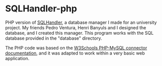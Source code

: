 # SQLHandler-php
PHP version of [SQLHandler](https://github.com/nothing4free/SQLHandler), a database manager I made for an university project. My friends Pedro Ventura, Henri Banyuls and I designed the database, and I created this manager. This program works with the SQL database provided in the "database" directory. </br>

The PHP code was based on the [W3Schools PHP-MySQL connector documentation](https://www.w3schools.com/php/php_mysql_connect.asp), and it was adapted to work within a very basic web application.
